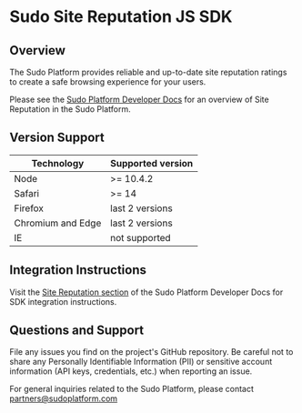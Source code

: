 # Sudo Site Reputation JS SDK

## Overview

The Sudo Platform provides reliable and up-to-date site reputation ratings to create a safe browsing experience for your users.

Please see the [Sudo Platform Developer Docs](https://docs.sudoplatform.com) for an overview of Site Reputation in the Sudo Platform.

## Version Support

| Technology        | Supported version |
| ----------------- | ----------------- |
| Node              | >= 10.4.2         |
| Safari            | >= 14             |
| Firefox           | last 2 versions   |
| Chromium and Edge | last 2 versions   |
| IE                | not supported     |

## Integration Instructions

Visit the [Site Reputation section](https://docs.sudoplatform.com/guides/site-reputation) of the Sudo Platform Developer Docs for SDK integration instructions.

## Questions and Support

File any issues you find on the project's GitHub repository. Be careful not to share any Personally Identifiable Information (PII) or sensitive account information (API keys, credentials, etc.) when reporting an issue.

For general inquiries related to the Sudo Platform, please contact [partners@sudoplatform.com](mailto:partners@sudoplatform.com)
